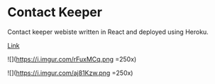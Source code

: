 # Contact Keeper

Contact keeper webiste written in React and deployed using Heroku.

[Link](https://warm-tundra-67989.herokuapp.com/login)

![](https://i.imgur.com/rFuxMCq.png =250x)

![](https://i.imgur.com/aj81Kzw.png =250x)
